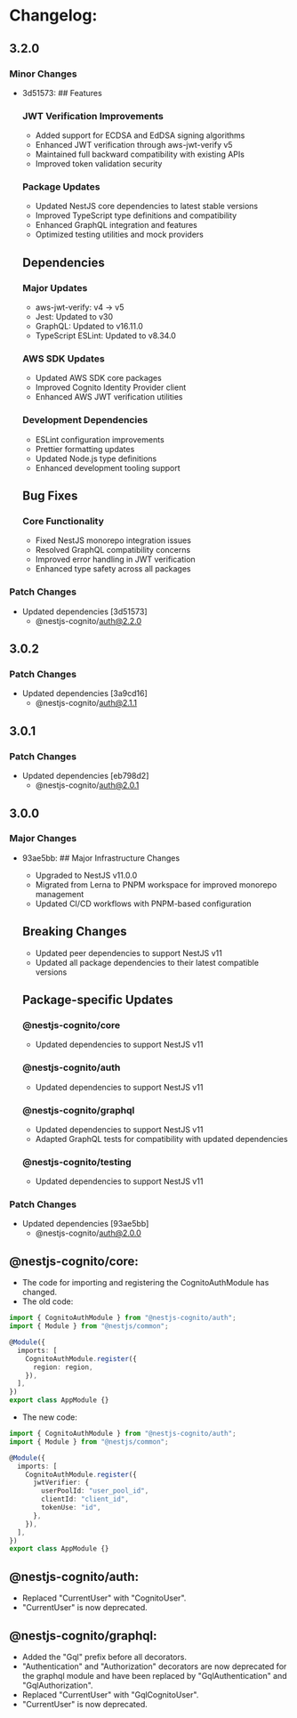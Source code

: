 # Changelog:

## 3.2.0

### Minor Changes

- 3d51573: ## Features

  ### JWT Verification Improvements

  - Added support for ECDSA and EdDSA signing algorithms
  - Enhanced JWT verification through aws-jwt-verify v5
  - Maintained full backward compatibility with existing APIs
  - Improved token validation security

  ### Package Updates

  - Updated NestJS core dependencies to latest stable versions
  - Improved TypeScript type definitions and compatibility
  - Enhanced GraphQL integration and features
  - Optimized testing utilities and mock providers

  ## Dependencies

  ### Major Updates

  - aws-jwt-verify: v4 → v5
  - Jest: Updated to v30
  - GraphQL: Updated to v16.11.0
  - TypeScript ESLint: Updated to v8.34.0

  ### AWS SDK Updates

  - Updated AWS SDK core packages
  - Improved Cognito Identity Provider client
  - Enhanced AWS JWT verification utilities

  ### Development Dependencies

  - ESLint configuration improvements
  - Prettier formatting updates
  - Updated Node.js type definitions
  - Enhanced development tooling support

  ## Bug Fixes

  ### Core Functionality

  - Fixed NestJS monorepo integration issues
  - Resolved GraphQL compatibility concerns
  - Improved error handling in JWT verification
  - Enhanced type safety across all packages

### Patch Changes

- Updated dependencies [3d51573]
  - @nestjs-cognito/auth@2.2.0

## 3.0.2

### Patch Changes

- Updated dependencies [3a9cd16]
  - @nestjs-cognito/auth@2.1.1

## 3.0.1

### Patch Changes

- Updated dependencies [eb798d2]
  - @nestjs-cognito/auth@2.0.1

## 3.0.0

### Major Changes

- 93ae5bb: ## Major Infrastructure Changes

  - Upgraded to NestJS v11.0.0
  - Migrated from Lerna to PNPM workspace for improved monorepo management
  - Updated CI/CD workflows with PNPM-based configuration

  ## Breaking Changes

  - Updated peer dependencies to support NestJS v11
  - Updated all package dependencies to their latest compatible versions

  ## Package-specific Updates

  ### @nestjs-cognito/core

  - Updated dependencies to support NestJS v11

  ### @nestjs-cognito/auth

  - Updated dependencies to support NestJS v11

  ### @nestjs-cognito/graphql

  - Updated dependencies to support NestJS v11
  - Adapted GraphQL tests for compatibility with updated dependencies

  ### @nestjs-cognito/testing

  - Updated dependencies to support NestJS v11

### Patch Changes

- Updated dependencies [93ae5bb]
  - @nestjs-cognito/auth@2.0.0

## @nestjs-cognito/core:

- The code for importing and registering the CognitoAuthModule has changed.
- The old code:

```ts
import { CognitoAuthModule } from "@nestjs-cognito/auth";
import { Module } from "@nestjs/common";

@Module({
  imports: [
    CognitoAuthModule.register({
      region: region,
    }),
  ],
})
export class AppModule {}
```

- The new code:

```ts
import { CognitoAuthModule } from "@nestjs-cognito/auth";
import { Module } from "@nestjs/common";

@Module({
  imports: [
    CognitoAuthModule.register({
      jwtVerifier: {
        userPoolId: "user_pool_id",
        clientId: "client_id",
        tokenUse: "id",
      },
    }),
  ],
})
export class AppModule {}
```

## @nestjs-cognito/auth:

- Replaced "CurrentUser" with "CognitoUser".
- "CurrentUser" is now deprecated.

## @nestjs-cognito/graphql:

- Added the "Gql" prefix before all decorators.
- "Authentication" and "Authorization" decorators are now deprecated for the graphql module and have been replaced by "GqlAuthentication" and "GqlAuthorization".
- Replaced "CurrentUser" with "GqlCognitoUser".
- "CurrentUser" is now deprecated.
